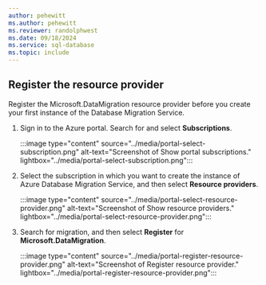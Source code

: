 ```yaml
---
author: pehewitt
ms.author: pehewitt
ms.reviewer: randolphwest
ms.date: 09/18/2024
ms.service: sql-database
ms.topic: include
---
```

## Register the resource provider

Register the Microsoft.DataMigration resource provider before you create your first instance of the Database Migration Service.

1. Sign in to the Azure portal. Search for and select **Subscriptions**.

   :::image type="content" source="../media/portal-select-subscription.png" alt-text="Screenshot of Show portal subscriptions." lightbox="../media/portal-select-subscription.png":::

1. Select the subscription in which you want to create the instance of Azure Database Migration Service, and then select **Resource providers**.

    :::image type="content" source="../media/portal-select-resource-provider.png" alt-text="Screenshot of Show resource providers." lightbox="../media/portal-select-resource-provider.png":::

1. Search for migration, and then select **Register** for **Microsoft.DataMigration**.

   :::image type="content" source="../media/portal-register-resource-provider.png" alt-text="Screenshot of Register resource provider." lightbox="../media/portal-register-resource-provider.png":::
